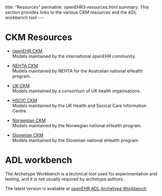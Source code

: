 title: "Resources" permalink: openEHR3-resources.html summary: This
section provides links to the various CKM resources and the ADL
workbench tool ---

# CKM Resources

  - [openEHR CKM](http://www.openehr.org/ckm/)  
    Models maintained by the international openEHR community.

  - [NEHTA CKM](http://dcm.nehta.org.au/ckm/)  
    Models maintained by NEHTA for the Australian national eHealth
    program.

  - [UK CKM](http://clinicalmodels.org.uk/ckm)  
    Models maintained by a consortium of UK health organisations.

  - [HSCIC CKM](http://ckm.hscic.gov.uk/ckm/)  
    Models maintained by the UK Health and Socical Care Information
    Centre.

  - [Norwegian CKM](http://arketyper.no/ckm/)  
    Models maintained by the Norwegian national eHealth program.

  - [Slovenian CKM](http://ukz.ezdrav.si/ckm/OKM.html)  
    Models maintained by the Slovenian national eHealth program.

# ADL workbench

The Archetype Workbench is a technical tool used for experimentation and
testing, and it is not usually required by archetype authors.

The latest version is available at [openEHR ADL Archetype
Workbench](http://www.openehr.org/downloads/ADLworkbench/home)
